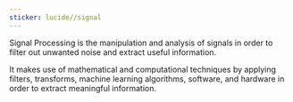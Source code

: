 ```yaml
---
sticker: lucide//signal
---
```

Signal Processing is the manipulation and analysis of signals in order to filter out unwanted noise and extract useful information.

It makes use of mathematical and computational techniques by applying filters, transforms, machine learning algorithms, software, and hardware in order to extract meaningful information.
